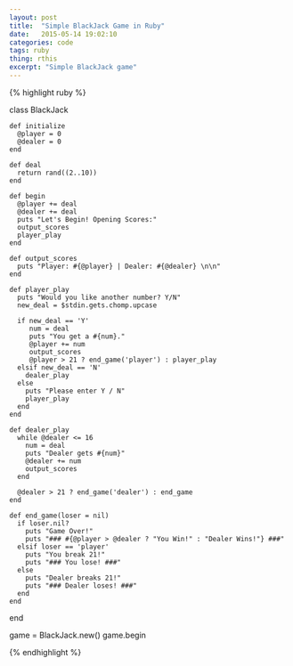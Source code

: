 ```yaml
---
layout: post
title:  "Simple BlackJack Game in Ruby"
date:   2015-05-14 19:02:10
categories: code
tags: ruby
thing: rthis
excerpt: "Simple BlackJack game"
---
```


{% highlight ruby %}
   
  class BlackJack
    
    def initialize
      @player = 0
      @dealer = 0
    end

    def deal
      return rand((2..10))
    end

    def begin
      @player += deal
      @dealer += deal
      puts "Let's Begin! Opening Scores:"
      output_scores
      player_play
    end
    
    def output_scores
      puts "Player: #{@player} | Dealer: #{@dealer} \n\n"
    end

    def player_play
      puts "Would you like another number? Y/N"
      new_deal = $stdin.gets.chomp.upcase

      if new_deal == 'Y' 
         num = deal
         puts "You get a #{num}."
         @player += num
         output_scores
         @player > 21 ? end_game('player') : player_play
      elsif new_deal == 'N'
        dealer_play
      else
        puts "Please enter Y / N"
        player_play
      end
    end

    def dealer_play
      while @dealer <= 16
        num = deal
        puts "Dealer gets #{num}"
        @dealer += num
        output_scores
      end

      @dealer > 21 ? end_game('dealer') : end_game
    end
    
    def end_game(loser = nil)
      if loser.nil?
        puts "Game Over!"
        puts "### #{@player > @dealer ? "You Win!" : "Dealer Wins!"} ###"
      elsif loser == 'player'
        puts "You break 21!"
        puts "### You lose! ###"
      else
        puts "Dealer breaks 21!"
        puts "### Dealer loses! ###"
      end
    end
  end

  game = BlackJack.new()
  game.begin
  
{% endhighlight %}


